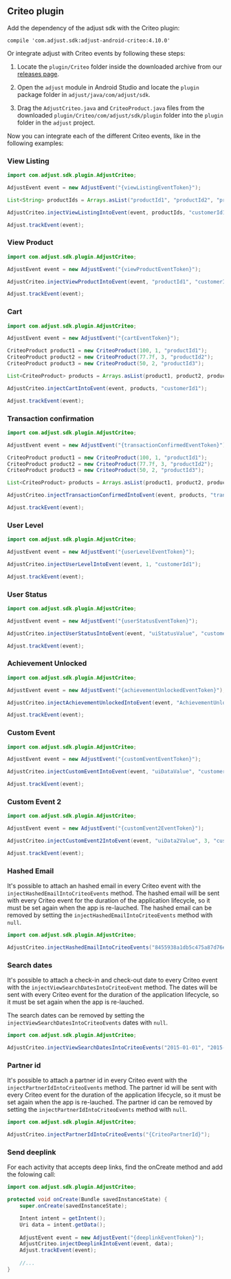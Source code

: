 ## Criteo plugin

Add the dependency of the adjust sdk with the Criteo plugin:

```
compile 'com.adjust.sdk:adjust-android-criteo:4.10.0'
```

Or integrate adjust with Criteo events by following these steps:

1. Locate the `plugin/Criteo` folder inside the downloaded archive from our
   [releases page](https://github.com/adjust/android_sdk/releases).

2. Open the `adjust` module in Android Studio and locate the
   `plugin` package folder in `adjust/java/com/adjust/sdk`.

3. Drag the `AdjustCriteo.java` and `CriteoProduct.java` files from the
   downloaded `plugin/Criteo/com/adjust/sdk/plugin` folder into the `plugin` folder in the `adjust` project.

Now you can integrate each of the different Criteo events, like in the
following examples:

### View Listing

```java
import com.adjust.sdk.plugin.AdjustCriteo;

AdjustEvent event = new AdjustEvent("{viewListingEventToken}");

List<String> productIds = Arrays.asList("productId1", "productId2", "productId3");

AdjustCriteo.injectViewListingIntoEvent(event, productIds, "customerId1");

Adjust.trackEvent(event);
```

### View Product

```java
import com.adjust.sdk.plugin.AdjustCriteo;

AdjustEvent event = new AdjustEvent("{viewProductEventToken}");

AdjustCriteo.injectViewProductIntoEvent(event, "productId1", "customerId1");

Adjust.trackEvent(event);
```

### Cart

```java
import com.adjust.sdk.plugin.AdjustCriteo;

AdjustEvent event = new AdjustEvent("{cartEventToken}");

CriteoProduct product1 = new CriteoProduct(100, 1, "productId1");
CriteoProduct product2 = new CriteoProduct(77.7f, 3, "productId2");
CriteoProduct product3 = new CriteoProduct(50, 2, "productId3");

List<CriteoProduct> products = Arrays.asList(product1, product2, product3);

AdjustCriteo.injectCartIntoEvent(event, products, "customerId1");

Adjust.trackEvent(event);
```

### Transaction confirmation

```java
import com.adjust.sdk.plugin.AdjustCriteo;

AdjustEvent event = new AdjustEvent("{transactionConfirmedEventToken}");

CriteoProduct product1 = new CriteoProduct(100, 1, "productId1");
CriteoProduct product2 = new CriteoProduct(77.7f, 3, "productId2");
CriteoProduct product3 = new CriteoProduct(50, 2, "productId3");

List<CriteoProduct> products = Arrays.asList(product1, product2, product3);

AdjustCriteo.injectTransactionConfirmedIntoEvent(event, products, "transactionId", "customerId1");

Adjust.trackEvent(event);
```

### User Level

```java
import com.adjust.sdk.plugin.AdjustCriteo;

AdjustEvent event = new AdjustEvent("{userLevelEventToken}");

AdjustCriteo.injectUserLevelIntoEvent(event, 1, "customerId1");

Adjust.trackEvent(event);
```

### User Status

```java
import com.adjust.sdk.plugin.AdjustCriteo;

AdjustEvent event = new AdjustEvent("{userStatusEventToken}");

AdjustCriteo.injectUserStatusIntoEvent(event, "uiStatusValue", "customerId1");

Adjust.trackEvent(event);
```

### Achievement Unlocked

```java
import com.adjust.sdk.plugin.AdjustCriteo;

AdjustEvent event = new AdjustEvent("{achievementUnlockedEventToken}");

AdjustCriteo.injectAchievementUnlockedIntoEvent(event, "AchievementUnlocked", "customerId1");

Adjust.trackEvent(event);
```

### Custom Event

```java
import com.adjust.sdk.plugin.AdjustCriteo;

AdjustEvent event = new AdjustEvent("{customEventEventToken}");

AdjustCriteo.injectCustomEventIntoEvent(event, "uiDataValue", "customerId1");

Adjust.trackEvent(event);
```

### Custom Event 2

```java
import com.adjust.sdk.plugin.AdjustCriteo;

AdjustEvent event = new AdjustEvent("{customEvent2EventToken}");

AdjustCriteo.injectCustomEvent2IntoEvent(event, "uiData2Value", 3, "customerId1");

Adjust.trackEvent(event);
```

### Hashed Email

It's possible to attach an hashed email in every Criteo event with the `injectHashedEmailIntoCriteoEvents` method.
The hashed email will be sent with every Criteo event for the duration of the application lifecycle,
so it must be set again when the app is re-lauched.
The hashed email can be removed by setting the `injectHashedEmailIntoCriteoEvents` method with `null`.

```java
import com.adjust.sdk.plugin.AdjustCriteo;

AdjustCriteo.injectHashedEmailIntoCriteoEvents("8455938a1db5c475a87d76edacb6284e");
```

### Search dates

It's possible to attach a check-in and check-out date to every Criteo event with the `injectViewSearchDatesIntoCriteoEvent` method. The dates will be sent with every Criteo event for the duration of the application lifecycle, so it must be set again when the app is re-lauched.

The search dates can be removed by setting the `injectViewSearchDatesIntoCriteoEvents` dates with `null`.

```java
import com.adjust.sdk.plugin.AdjustCriteo;

AdjustCriteo.injectViewSearchDatesIntoCriteoEvents("2015-01-01", "2015-01-07");
```

### Partner id

It's possible to attach a partner id in every Criteo event with the `injectPartnerIdIntoCriteoEvents` method.
The partner id will be sent with every Criteo event for the duration of the application lifecycle,
so it must be set again when the app is re-lauched.
The partner id can be removed by setting the `injectPartnerIdIntoCriteoEvents` method with `null`.

```java
import com.adjust.sdk.plugin.AdjustCriteo;

AdjustCriteo.injectPartnerIdIntoCriteoEvents("{CriteoPartnerId}");
```

### Send deeplink

For each activity that accepts deep links, find the onCreate method and add the folowing call:

```java
import com.adjust.sdk.plugin.AdjustCriteo;

protected void onCreate(Bundle savedInstanceState) {
    super.onCreate(savedInstanceState);

    Intent intent = getIntent();
    Uri data = intent.getData();
    
    AdjustEvent event = new AdjustEvent("{deeplinkEventToken}");
    AdjustCriteo.injectDeeplinkIntoEvent(event, data);
    Adjust.trackEvent(event);
    
    //...
}
```
